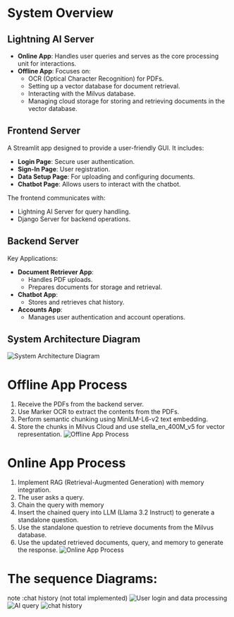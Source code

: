 # System Overview

## Lightning AI Server
- **Online App**: Handles user queries and serves as the core processing unit for interactions.
- **Offline App**: Focuses on:
  - OCR (Optical Character Recognition) for PDFs.
  - Setting up a vector database for document retrieval.
  - Interacting with the Milvus database.
  - Managing cloud storage for storing and retrieving documents in the vector database.

## Frontend Server
A Streamlit app designed to provide a user-friendly GUI. It includes:
- **Login Page**: Secure user authentication.
- **Sign-In Page**: User registration.
- **Data Setup Page**: For uploading and configuring documents.
- **Chatbot Page**: Allows users to interact with the chatbot.

The frontend communicates with:
- Lightning AI Server for query handling.
- Django Server for backend operations.

## Backend Server
Key Applications:
- **Document Retriever App**: 
  - Handles PDF uploads.
  - Prepares documents for storage and retrieval.
- **Chatbot App**: 
  - Stores and retrieves chat history.
- **Accounts App**: 
  - Manages user authentication and account operations.

## System Architecture Diagram
![System Architecture Diagram](https://github.com/RanaHossny/rag_chat/blob/main/images_for_readme/Screenshot%202025-01-15%20201435.png)

# Offline App Process

1. Receive the PDFs from the backend server.
2. Use Marker OCR to extract the contents from the PDFs.
3. Perform semantic chunking using MiniLM-L6-v2 text embedding.
4. Store the chunks in Milvus Cloud and use stella_en_400M_v5 for vector representation.
![Offline App Process](https://github.com/RanaHossny/rag_chat/blob/main/images_for_readme/Screenshot%202025-01-15%20202419.png)


# Online App Process

1. Implement RAG (Retrieval-Augmented Generation) with memory integration.
2. The user asks a query.
3. Chain the query with memory 
4. Insert the chained query into LLM (Llama 3.2 Instruct) to generate a standalone question.
5. Use the standalone question to retrieve documents from the Milvus database.
7. Use the updated retrieved documents, query, and memory to generate the response.
![Online App Process](https://github.com/RanaHossny/rag_chat/blob/main/images_for_readme/Screenshot%2025-01-15%235734.png)

# The sequence Diagrams:
note :chat history (not total implemented)
![User login and data processing](https://github.com/RanaHossny/rag_chat/blob/main/images_for_readme/image.png)
![AI query](https://github.com/RanaHossny/rag_chat/blob/main/images_for_readme/Screenshot%202025-01-15%20132316.png)
![chat history](https://github.com/RanaHossny/rag_chat/blob/main/images_for_readme/Screenshot%202025-01-15%20204112.png)
